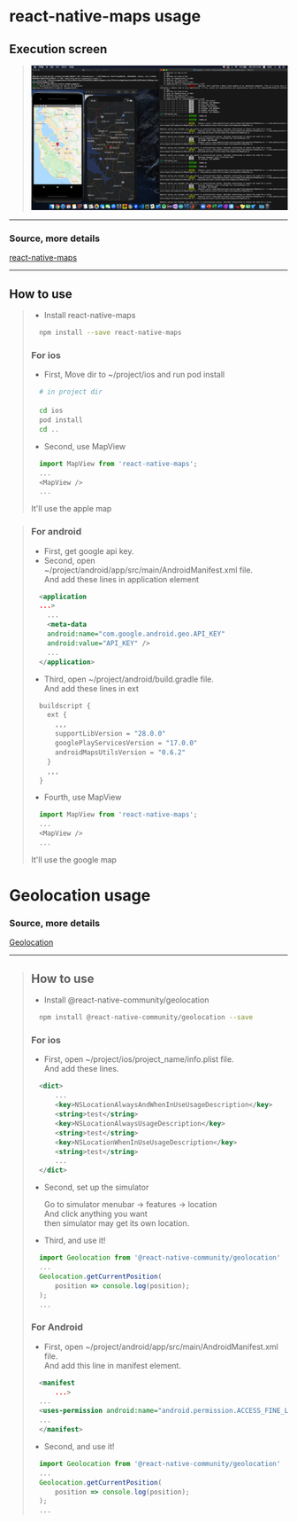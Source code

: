 # react-native-maps usage

## Execution screen

> <img src="./images/Execute_screen.png" />

---

### Source, more details

[react-native-maps](https://github.com/react-native-community/react-native-maps)

---

## How to use

> - Install react-native-maps
>
> ```bash
>   npm install --save react-native-maps
> ```
>
> ### **For ios**
>
> - First, Move dir to ~/project/ios and run pod install
>
> ```bash
>   # in project dir
>
>   cd ios
>   pod install
>   cd ..
> ```
>
> - Second, use MapView
>
> ```javascript
>   import MapView from 'react-native-maps';
>   ...
>   <MapView />
>   ...
> ```
>
> It'll use the apple map

> ### **For android**
>
> - First, get google api key.
> - Second, open ~/project/android/app/src/main/AndroidManifest.xml file. <br/> And add these lines in application element
>
> ```xml
>   <application
>   ...>
>     ...
>     <meta-data
>     android:name="com.google.android.geo.API_KEY"
>     android:value="API_KEY" />
>     ...
>   </application>
> ```
>
> - Third, open ~/project/android/build.gradle file. <br/> And add these lines in ext
>
> ```gradle
>   buildscript {
>     ext {
>       ,,,
>       supportLibVersion = "28.0.0"
>       googlePlayServicesVersion = "17.0.0"
>       androidMapsUtilsVersion = "0.6.2"
>     }
>     ,,,
>   }
> ```
>
> - Fourth, use MapView
>
> ```javascript
>   import MapView from 'react-native-maps';
>   ...
>   <MapView />
>   ...
> ```
>
> It'll use the google map

# Geolocation usage

### Source, more details

[Geolocation](https://github.com/react-native-community/react-native-geolocation)

---

> ## How to use
>
> - Install @react-native-community/geolocation
>
> ```bash
>   npm install @react-native-community/geolocation --save
> ```
>
> ### **For ios**
>
> - First, open ~/project/ios/project_name/info.plist file. <br> And add these lines.
>
> ```xml
>   <dict>
>       ...
>       <key>NSLocationAlwaysAndWhenInUseUsageDescription</key>
>       <string>test</string>
>       <key>NSLocationAlwaysUsageDescription</key>
>       <string>test</string>
>       <key>NSLocationWhenInUseUsageDescription</key>
>       <string>test</string>
>       ...
>   </dict>
> ```
>
> - Second, set up the simulator
>
>   Go to simulator menubar -> features -> location <br> And click anything you want <br> then simulator may get its own location.
>
> - Third, and use it!
>
> ```javascript
>   import Geolocation from '@react-native-community/geolocation'
>   ...
>   Geolocation.getCurrentPosition(
>       position => console.log(position);
>   );
>   ...
> ```
>
> ### **For Android**
>
> - First, open ~/project/android/app/src/main/AndroidManifest.xml file. <br> And add this line in manifest element.
>
> ```xml
>   <manifest
>       ...>
>   ...
>   <uses-permission android:name="android.permission.ACCESS_FINE_LOCATION" />
>   ...
>   </manifest>
> ```
>
> - Second, and use it!
>
> ```javascript
>   import Geolocation from '@react-native-community/geolocation'
>   ...
>   Geolocation.getCurrentPosition(
>       position => console.log(position);
>   );
>   ...
> ```
